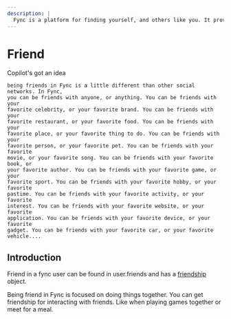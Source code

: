 ```yaml
---
description: |
  Fync is a platform for finding yourself, and others like you. It provides a public opensouce API for letting other applications connect your friends network to their own. It also provides a web interface for managing your friends network, and a mobile app to Fync(sync) with your friends.
---
```


# Friend

Copilot's got an idea

```
being friends in Fync is a little different than other social networks. In Fync,
you can be friends with anyone, or anything. You can be friends with your
favorite celebrity, or your favorite brand. You can be friends with your
favorite restaurant, or your favorite food. You can be friends with your
favorite place, or your favorite thing to do. You can be friends with your
favorite person, or your favorite pet. You can be friends with your favorite
movie, or your favorite song. You can be friends with your favorite book, or
your favorite author. You can be friends with your favorite game, or your
favorite sport. You can be friends with your favorite hobby, or your favorite
pastime. You can be friends with your favorite activity, or your favorite
interest. You can be friends with your favorite website, or your favorite
application. You can be friends with your favorite device, or your favorite
gadget. You can be friends with your favorite car, or your favorite vehicle....
```

## Introduction

Friend in a fync user can be found in user.friends and has a
[friendship](/docs/api/friendship) object.

Being friend in Fync is focused on doing things together. You can get friendship
for interacting with friends. Like when playing games together or meet for a
meal.
